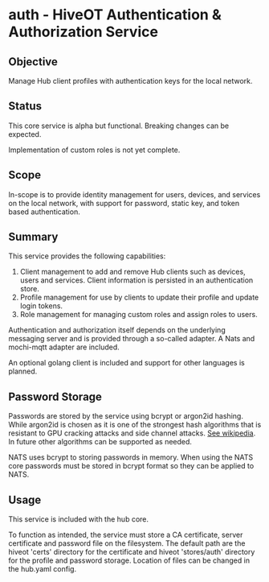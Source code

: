 # auth - HiveOT Authentication & Authorization Service

## Objective

Manage Hub client profiles with authentication keys for the local network.

## Status

This core service is alpha but functional. Breaking changes can be expected.

Implementation of custom roles is not yet complete. 

## Scope

In-scope is to provide identity management for users, devices, and services on the local network, with support for password, static key, and token based authentication.

## Summary

This service provides the following capabilities:

1. Client management to add and remove Hub clients such as devices, users and services. Client information is persisted in an authentication store. 
2. Profile management for use by clients to update their profile and update login tokens.
3. Role management for managing custom roles and assign roles to users. 

Authentication and authorization itself depends on the underlying messaging server and is provided through a so-called adapter. A Nats and mochi-mqtt adapter are included.

An optional golang client is included and support for other languages is planned.

## Password Storage

Passwords are stored by the service using bcrypt or argon2id hashing. While argon2id is chosen as it is one of the strongest hash algorithms that is resistant to GPU cracking attacks and side channel attacks. [See wikipedia](https://en.wikipedia.org/wiki/Argon2). In future other algorithms can be supported as needed.

NATS uses bcrypt to storing passwords in memory. When using the NATS core passwords must be stored in bcrypt format so they can be applied to NATS.   

## Usage

This service is included with the hub core. 

To function as intended, the service must store a CA certificate, server certificate and password file on the filesystem. The default path are the hiveot 'certs' directory for the certificate and hiveot 'stores/auth' directory for the profile and password storage. Location of files can be changed in the hub.yaml config.

